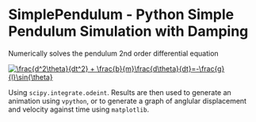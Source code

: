 # SimplePendulum - Python Simple Pendulum Simulation with Damping
Numerically solves the pendulum 2nd order differential equation 

<a href="https://www.codecogs.com/eqnedit.php?latex=\frac{d^2\theta}{dt^2}&space;&plus;&space;\frac{b}{m}\frac{d\theta}{dt}=-\frac{g}{l}\sin{\theta}" target="_blank"><img src="https://latex.codecogs.com/gif.latex?\frac{d^2\theta}{dt^2}&space;&plus;&space;\frac{b}{m}\frac{d\theta}{dt}=-\frac{g}{l}\sin{\theta}" title="\frac{d^2\theta}{dt^2} + \frac{b}{m}\frac{d\theta}{dt}=-\frac{g}{l}\sin{\theta}" /></a>

Using `scipy.integrate.odeint`. Results are then used to generate an animation using `vpython`, or to generate a graph of anglular displacement and velocity against time using `matplotlib`.
